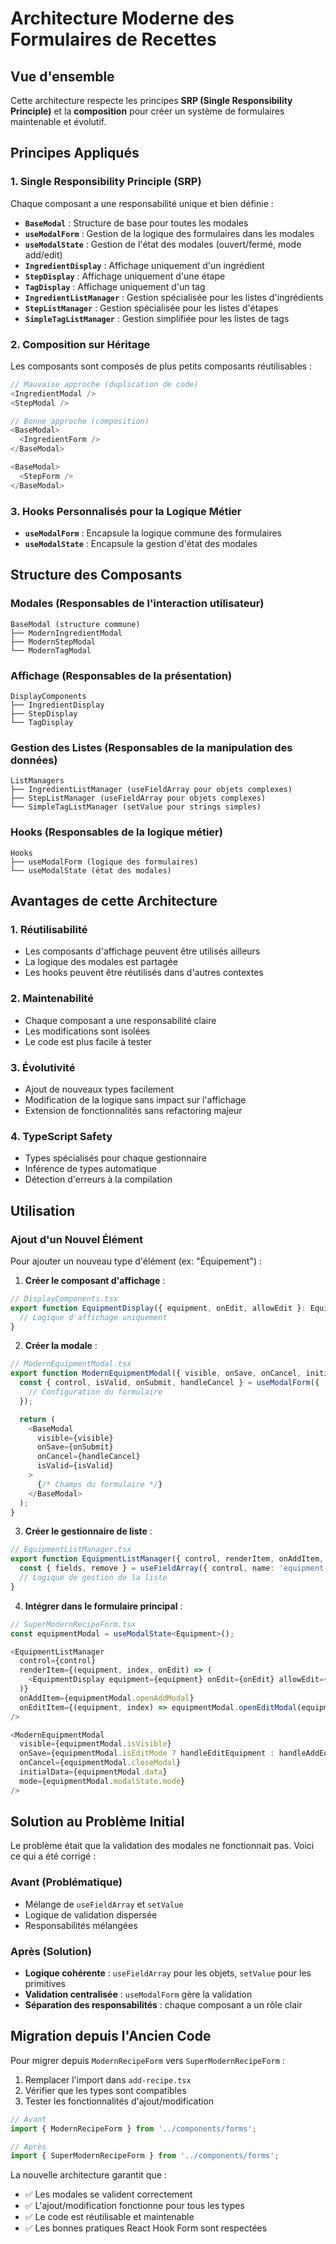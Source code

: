 # Architecture Moderne des Formulaires de Recettes

## Vue d'ensemble

Cette architecture respecte les principes **SRP (Single Responsibility Principle)** et la **composition** pour créer un système de formulaires maintenable et évolutif.

## Principes Appliqués

### 1. Single Responsibility Principle (SRP)

Chaque composant a une responsabilité unique et bien définie :

- **`BaseModal`** : Structure de base pour toutes les modales
- **`useModalForm`** : Gestion de la logique des formulaires dans les modales
- **`useModalState`** : Gestion de l'état des modales (ouvert/fermé, mode add/edit)
- **`IngredientDisplay`** : Affichage uniquement d'un ingrédient
- **`StepDisplay`** : Affichage uniquement d'une étape
- **`TagDisplay`** : Affichage uniquement d'un tag
- **`IngredientListManager`** : Gestion spécialisée pour les listes d'ingrédients
- **`StepListManager`** : Gestion spécialisée pour les listes d'étapes
- **`SimpleTagListManager`** : Gestion simplifiée pour les listes de tags

### 2. Composition sur Héritage

Les composants sont composés de plus petits composants réutilisables :

```typescript
// Mauvaise approche (duplication de code)
<IngredientModal />
<StepModal />

// Bonne approche (composition)
<BaseModal>
  <IngredientForm />
</BaseModal>

<BaseModal>
  <StepForm />
</BaseModal>
```

### 3. Hooks Personnalisés pour la Logique Métier

- **`useModalForm`** : Encapsule la logique commune des formulaires
- **`useModalState`** : Encapsule la gestion d'état des modales

## Structure des Composants

### Modales (Responsables de l'interaction utilisateur)
```
BaseModal (structure commune)
├── ModernIngredientModal
├── ModernStepModal
└── ModernTagModal
```

### Affichage (Responsables de la présentation)
```
DisplayComponents
├── IngredientDisplay
├── StepDisplay
└── TagDisplay
```

### Gestion des Listes (Responsables de la manipulation des données)
```
ListManagers
├── IngredientListManager (useFieldArray pour objets complexes)
├── StepListManager (useFieldArray pour objets complexes)
└── SimpleTagListManager (setValue pour strings simples)
```

### Hooks (Responsables de la logique métier)
```
Hooks
├── useModalForm (logique des formulaires)
└── useModalState (état des modales)
```

## Avantages de cette Architecture

### 1. Réutilisabilité
- Les composants d'affichage peuvent être utilisés ailleurs
- La logique des modales est partagée
- Les hooks peuvent être réutilisés dans d'autres contextes

### 2. Maintenabilité
- Chaque composant a une responsabilité claire
- Les modifications sont isolées
- Le code est plus facile à tester

### 3. Évolutivité
- Ajout de nouveaux types facilement
- Modification de la logique sans impact sur l'affichage
- Extension de fonctionnalités sans refactoring majeur

### 4. TypeScript Safety
- Types spécialisés pour chaque gestionnaire
- Inférence de types automatique
- Détection d'erreurs à la compilation

## Utilisation

### Ajout d'un Nouvel Élément

Pour ajouter un nouveau type d'élément (ex: "Équipement") :

1. **Créer le composant d'affichage** :
```typescript
// DisplayComponents.tsx
export function EquipmentDisplay({ equipment, onEdit, allowEdit }: EquipmentDisplayProps) {
  // Logique d'affichage uniquement
}
```

2. **Créer la modale** :
```typescript
// ModernEquipmentModal.tsx
export function ModernEquipmentModal({ visible, onSave, onCancel, initialData, mode }) {
  const { control, isValid, onSubmit, handleCancel } = useModalForm({
    // Configuration du formulaire
  });

  return (
    <BaseModal
      visible={visible}
      onSave={onSubmit}
      onCancel={handleCancel}
      isValid={isValid}
    >
      {/* Champs du formulaire */}
    </BaseModal>
  );
}
```

3. **Créer le gestionnaire de liste** :
```typescript
// EquipmentListManager.tsx
export function EquipmentListManager({ control, renderItem, onAddItem, onEditItem }) {
  const { fields, remove } = useFieldArray({ control, name: 'equipment' });
  // Logique de gestion de la liste
}
```

4. **Intégrer dans le formulaire principal** :
```typescript
// SuperModernRecipeForm.tsx
const equipmentModal = useModalState<Equipment>();

<EquipmentListManager
  control={control}
  renderItem={(equipment, index, onEdit) => (
    <EquipmentDisplay equipment={equipment} onEdit={onEdit} allowEdit={true} />
  )}
  onAddItem={equipmentModal.openAddModal}
  onEditItem={(equipment, index) => equipmentModal.openEditModal(equipment, index)}
/>

<ModernEquipmentModal
  visible={equipmentModal.isVisible}
  onSave={equipmentModal.isEditMode ? handleEditEquipment : handleAddEquipment}
  onCancel={equipmentModal.closeModal}
  initialData={equipmentModal.data}
  mode={equipmentModal.modalState.mode}
/>
```

## Solution au Problème Initial

Le problème était que la validation des modales ne fonctionnait pas. Voici ce qui a été corrigé :

### Avant (Problématique)
- Mélange de `useFieldArray` et `setValue`
- Logique de validation dispersée
- Responsabilités mélangées

### Après (Solution)
- **Logique cohérente** : `useFieldArray` pour les objets, `setValue` pour les primitives
- **Validation centralisée** : `useModalForm` gère la validation
- **Séparation des responsabilités** : chaque composant a un rôle clair

## Migration depuis l'Ancien Code

Pour migrer depuis `ModernRecipeForm` vers `SuperModernRecipeForm` :

1. Remplacer l'import dans `add-recipe.tsx`
2. Vérifier que les types sont compatibles
3. Tester les fonctionnalités d'ajout/modification

```typescript
// Avant
import { ModernRecipeForm } from '../components/forms';

// Après
import { SuperModernRecipeForm } from '../components/forms';
```

La nouvelle architecture garantit que :
- ✅ Les modales se valident correctement
- ✅ L'ajout/modification fonctionne pour tous les types
- ✅ Le code est réutilisable et maintenable
- ✅ Les bonnes pratiques React Hook Form sont respectées
